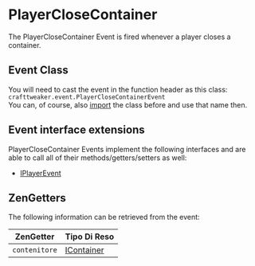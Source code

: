 # PlayerCloseContainer

The PlayerCloseContainer Event is fired whenever a player closes a container.

## Event Class
You will need to cast the event in the function header as this class:  
`crafttweaker.event.PlayerCloseContainerEvent`  
You can, of course, also [import](/AdvancedFunctions/Import/) the class before and use that name then.

## Event interface extensions
PlayerCloseContainer Events implement the following interfaces and are able to call all of their methods/getters/setters as well:

- [IPlayerEvent](/Vanilla/Events/Events/IPlayerEvent/)


## ZenGetters
The following information can be retrieved from the event:

| ZenGetter     | Tipo Di Reso                                 |
| ------------- | -------------------------------------------- |
| `contenitore` | [IContainer](/Vanilla/Container/IContainer/) |
